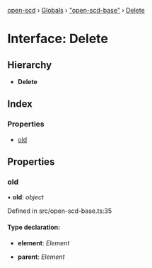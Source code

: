[open-scd](../README.md) › [Globals](../globals.md) › ["open-scd-base"](../modules/_open_scd_base_.md) › [Delete](_open_scd_base_.delete.md)

# Interface: Delete

## Hierarchy

* **Delete**

## Index

### Properties

* [old](_open_scd_base_.delete.md#old)

## Properties

###  old

• **old**: *object*

Defined in src/open-scd-base.ts:35

#### Type declaration:

* **element**: *Element*

* **parent**: *Element*
